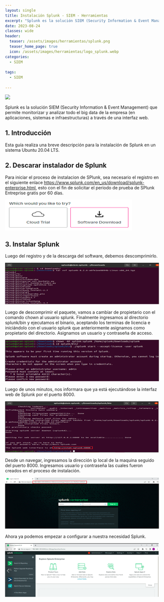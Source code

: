 ```yaml
---
layout: single
title: Instalación Splunk - SIEM - Herramientas
excerpt: "​Splunk es la solución SIEM (Security Information & Event Management) que permite monitorizar y analizar todo el big data de la empresa (en aplicaciones, sistemas e infraestructuras) a través de una interfaz web."
date: 2023-08-24
classes: wide
header:
  teaser: /assets/images/herramientas/splunk.png
  teaser_home_page: true
  icon: /assets/images/herramientas/logo_splunk.webp
categories:
  - SIEM
 
tags:  
  - SIEM
  
---
```


![]( /assets/images/herramientas/splunk.png)

Splunk es la solución SIEM (Security Information & Event Management) que permite monitorizar y analizar todo el big data de la empresa (en aplicaciones, sistemas e infraestructuras) a través de una interfaz web.

## 1. Introducción
Esta guía realiza una breve descripción para la instalación de Splunk en un sistema Ubuntu 20.04 LTS.

## 2. Descarar instalador de Splunk
Para iniciar el proceso de instalacion de SPlunk, sea necesario el registro en el siguiente enlace https://www.splunk.com/en_us/download/splunk-enterprise.html, esto con el fin de solicitar el periodo de prueba de SPlunk Entreprise gratis por 60 días.

![]( /assets/images/herramientas/splunk2.png)

## 3. Instalar Splunk
Luego del registro y de la descarga del software, debemos descomprimirlo.

![]( /assets/images/herramientas/splunk3.png)

Luego de descomprimir el paquete, vamos a cambiar de propietario con el comando chown al usuario splunk. Finalmente ingresamos al directorio splunk/bin y ejecutamos el binario, aceptando los terminas de licencia e iniciándolo con el usuario splunk que anteriormente asignamos como propietario del directorio. Asignamos un usuario y contraseña de acceso.

![]( /assets/images/herramientas/splunk4.png)

Luego de unos minutos, nos informara que ya está ejecutándose la interfaz web de Splunk por el puerto 8000.

![]( /assets/images/herramientas/splunk5.png)

Desde un navegar, ingresamos la dirección ip local de la maquina seguido del puerto 8000. Ingresamos usuario y contraseña las cuales fueron creados en el proceso de instalación.

![]( /assets/images/herramientas/splunk6.png)

Ahora ya podemos empezar a configurar a nuestra necesidad Splunk.

![]( /assets/images/herramientas/splunk7.png)
